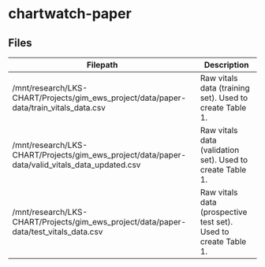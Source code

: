 
<!-- README.md is generated from README.Rmd. Please edit that file -->

# chartwatch-paper

<!-- badges: start -->
<!-- badges: end -->

## Files

| Filepath                                                                                            | Description                                                     |
|-----------------------------------------------------------------------------------------------------|-----------------------------------------------------------------|
| /mnt/research/LKS-CHART/Projects/gim\_ews\_project/data/paper-data/train\_vitals\_data.csv          | Raw vitals data (training set). Used to create Table 1.         |
| /mnt/research/LKS-CHART/Projects/gim\_ews\_project/data/paper-data/valid\_vitals\_data\_updated.csv | Raw vitals data (validation set). Used to create Table 1.       |
| /mnt/research/LKS-CHART/Projects/gim\_ews\_project/data/paper-data/test\_vitals\_data.csv           | Raw vitals data (prospective test set). Used to create Table 1. |
